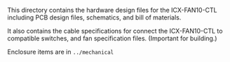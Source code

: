 This directory contains the hardware design files for the ICX-FAN10-CTL including PCB design files, schematics, and bill of materials. 

It also contains the cable specifications for connect the ICX-FAN10-CTL to compatible switches, and fan specification files. (Important for building.)

Enclosure items are in `../mechanical`